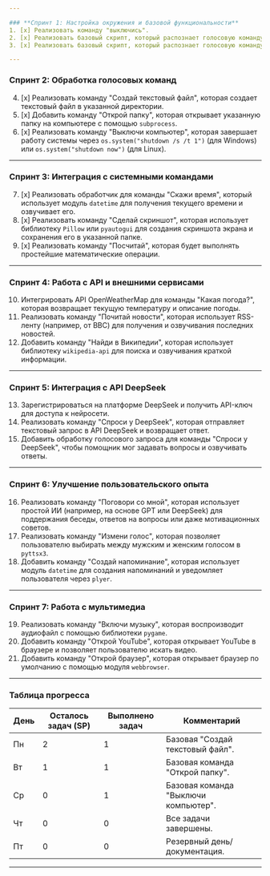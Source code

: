 ```yaml
---

### **Спринт 1: Настройка окружения и базовой функциональности**
1. [x] Реализовать команду "выключись".
2. [x] Реализовать базовый скрипт, который распознает голосовую команду "Кто я?" с помощью `sillero_tts` и `vosk`.
3. [x] Реализовать базовый скрипт, который распознает голосовую команду "Привет" и отвечает "Привет, чем могу помочь?".

---
```


### **Спринт 2: Обработка голосовых команд**
4. [x] Реализовать команду "Создай текстовый файл", которая создает текстовый файл в указанной директории.
5. [x] Добавить команду "Открой папку", которая открывает указанную папку на компьютере с помощью `subprocess`.
6. [x] Реализовать команду "Выключи компьютер", которая завершает работу системы через `os.system("shutdown /s /t 1")` (для Windows) или `os.system("shutdown now")` (для Linux).
---

### **Спринт 3: Интеграция с системными командами**
7. [x] Реализовать обработчик для команды "Скажи время", который использует модуль `datetime` для получения текущего времени и озвучивает его.
8. [x]  Реализовать команду "Сделай скриншот", которая использует библиотеку `Pillow` или `pyautogui` для создания скриншота экрана и сохранения его в указанной папке.
9. [x] Реализовать команду "Посчитай", которая будет выполнять простейшие математические операции.
---

### **Спринт 4: Работа с API и внешними сервисами**
10. Интегрировать API OpenWeatherMap для команды "Какая погода?", которая возвращает текущую температуру и описание погоды.
11. Реализовать команду "Почитай новости", которая использует RSS-ленту (например, от BBC) для получения и озвучивания последних новостей.
12. Добавить команду "Найди в Википедии", которая использует библиотеку `wikipedia-api` для поиска и озвучивания краткой информации.

---

### **Спринт 5: Интеграция с API DeepSeek**
13. Зарегистрироваться на платформе DeepSeek и получить API-ключ для доступа к нейросети.
14. Реализовать команду "Спроси у DeepSeek", которая отправляет текстовый запрос в API DeepSeek и возвращает ответ.
15. Добавить обработку голосового запроса для команды "Спроси у DeepSeek", чтобы помощник мог задавать вопросы и озвучивать ответы.

---

### **Спринт 6: Улучшение пользовательского опыта**
16. Реализовать команду "Поговори со мной", которая использует простой ИИ (например, на основе GPT или DeepSeek) для поддержания беседы, ответов на вопросы или даже мотивационных советов.
17. Реализовать команду "Измени голос", которая позволяет пользователю выбирать между мужским и женским голосом в `pyttsx3`.
18. Добавить команду "Создай напоминание", которая использует модуль `datetime` для создания напоминаний и уведомляет пользователя через `plyer`.

---

### **Спринт 7: Работа с мультимедиа**
19. Реализовать команду "Включи музыку", которая воспроизводит аудиофайл с помощью библиотеки `pygame`.
20. Добавить команду "Открой YouTube", которая открывает YouTube в браузере и позволяет пользователю искать видео.
21. Добавить команду "Открой браузер", которая открывает браузер по умолчанию с помощью модуля `webbrowser`.

---


### **Таблица прогресса**
| День  | Осталось задач (SP) | Выполнено задач | Комментарий                           |
|-------|----------------------|-----------------|--------------------------------------|
| Пн    | 2                    | 1               | Базовая "Создай текстовый файл".     |
| Вт    | 1                    | 1               | Базовая команда "Открой папку".      | 
| Ср    | 0                    | 1               | Базовая команда  "Выключи компьютер".|
| Чт    | 0                    | 0               | Все задачи завершены.                |
| Пт    | 0                    | 0               | Резервный день/документация.         |

---
